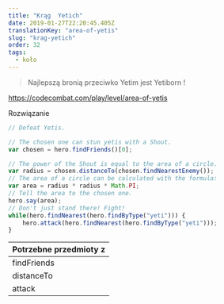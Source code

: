 ```yaml
---
title: "Krąg  Yetich"
date: 2019-01-27T22:20:45.405Z
translationKey: "area-of-yetis"
slug: "krag-yetich"
order: 32
tags:
  - koło
---
```


> Najlepszą bronią przeciwko Yetim jest Yetiborn !

https://codecombat.com/play/level/area-of-yetis

Rozwiązanie

```javascript
// Defeat Yetis.

// The chosen one can stun yetis with a Shout.
var chosen = hero.findFriends()[0];

// The power of the Shout is equal to the area of a circle.
var radius = chosen.distanceTo(chosen.findNearestEnemy());
// The area of a circle can be calculated with the formula:
var area = radius * radius * Math.PI;
// Tell the area to the chosen one.
hero.say(area);
// Don't just stand there! Fight!
while(hero.findNearest(hero.findByType("yeti"))) {
    hero.attack(hero.findNearest(hero.findByType("yeti")));
}


```

Potrzebne przedmioty z |
--- |
findFriends |
distanceTo |
attack |


